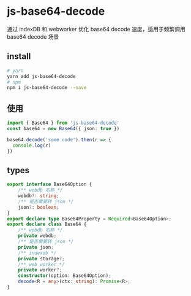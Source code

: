# js-base64-decode
通过 indexDB 和 webworker 优化 base64 decode 速度，适用于频繁调用 base64 decode 场景

## install
```bash
# yarn
yarn add js-base64-decode
# npm
npm i js-base64-decode --save
```

## 使用
```typescript
import { Base64 } from 'js-base64-decode'
const base64 = new Base64({ json: true })

base64.decode('some code').then(r => {
  console.log(r)
})
```

## types
```typescript
export interface Base64Option {
    /** webdb 名称 */
    webdb?: string;
    /** 是否需要转 json */
    json?: boolean;
}
export declare type Base64Property = Required<Base64Option>;
export declare class Base64 {
    /** webdb 名称 */
    private webdb;
    /** 是否需要转 json */
    private json;
    /** indexdb */
    private storage?;
    /** web worker */
    private worker?;
    constructor(option: Base64Option);
    decode<R = any>(ctx: string): Promise<R>;
}

```
